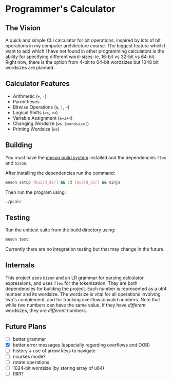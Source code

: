 # Programmer's Calculator

## The Vision

A quick and simple CLI calculator for bit operations, inspired by lots of bit operations in my computer architecture course.
The biggest feature which I want to add which I have not found in other programming calculators is the ability for specifying different word-sizes: ie, 16-bit vs 32-bit vs 64-bit.
Right now, there is the option from 4-bit to 64-bit wordsizes but 1048 bit wordsizes are planned.

## Calculator Features

- Arithmetic (`+`, `-`)
- Parentheses
- Bitwise Operations (`&`, `|`, `~`)
- Logical Shifts (`>>`, `<<`)
- Variable Assignment (`a=3+4`)
- Changing Wordsize (`ws [wordsize]`)
- Printing Wordsize (`ws`)

## Building

You must have the [meson build system](https://mesonbuild.com/) installed and the dependencies `flex` and `bison`.

After installing the dependencies run the command:

```sh
meson setup [build_dir] && cd [build_dir] && ninja
```

Then run the program using:

```sh
./pcalc
```

## Testing

Run the unittest suite from the build directory using:

```sh
meson test
```

Currently there are no integration testing but that may change in the future.

## Internals

This project uses `bison` and an LR grammar for parsing calculator expressions, and uses `flex` for the tokenization.
They are both dependencies for building the project.
Each number is represented as a u64 number and its wordsize.
The wordsize is vital for all operations involving two's complement, and for tracking overflows/invalid numbers.
Note that while two numbers can have the same value, if they have _different_ wordsizes, they are _different_ numbers.

## Future Plans

- [ ] better grammar
- [x] better error messages (especially regarding overflows and OOB)
- [ ] history + use of arrow keys to navigate
- [ ] ncurses mode?
- [ ] rotate operations
- [ ] 1024-bit wordsize (by storing array of u64)
- [ ] RIIR?
